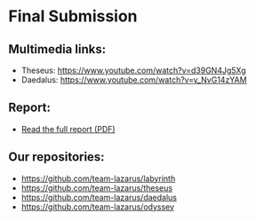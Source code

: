 # Final Submission

## Multimedia links:

- Theseus: https://www.youtube.com/watch?v=d39GN4Jg5Xg
- Daedalus: https://www.youtube.com/watch?v=y_NvG14zYAM

## Report:

- [Read the full report (PDF)](TeamLazarusFinalReport.pdf)

## Our repositories:

- https://github.com/team-lazarus/labyrinth
- https://github.com/team-lazarus/theseus
- https://github.com/team-lazarus/daedalus
- https://github.com/team-lazarus/odyssey
